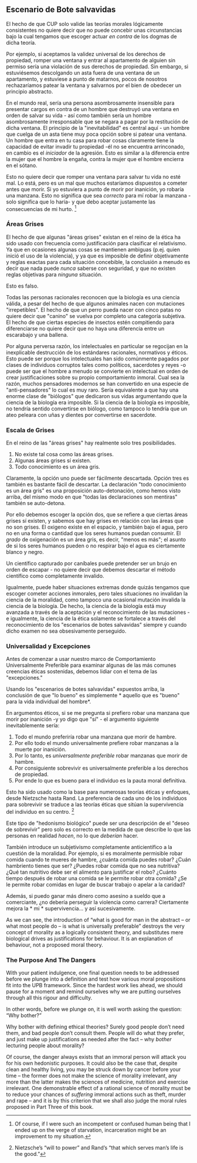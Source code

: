## Escenario de Bote salvavidas

El hecho de que CUP solo valide las teorías morales lógicamente consistentes no quiere decir que no puede concebir unas circunstancias bajo la cual tengamos que escoger actuar *en contra* de los dogmas de dicha teoría.

Por ejemplo, si aceptamos la validez universal de los derechos de propiedad, romper una ventana y entrar al apartamento de alguien sin permiso sería una violación de sus derechos de propiedad. Sin embargo, si estuviésemos descolgando un asta fuera de una ventana de un apartamento, y estuviese a punto de matarnos, pocos de nosotros rechazaríamos patear la ventana y salvarnos por el bien de obedecer un principio abstracto.

En el mundo real, sería una persona asombrosamente insensible para presentar cargos en contra de un hombre que destruyó una ventana en orden de salvar su vida - así como también sería un hombre asombrosamente irresponsable que se negara a pagar por la restitución de dicha ventana. El principio de la "inevitabilidad" es central aquí - un hombre que cuelga de un asta tiene muy poca opción sobre si patear una ventana. Un hombre que entra en tu casa para robar cosas claramente tiene la capacidad de evitar invadir tu propiedad -él no se encuentra arrinconado, en cambio es el *iniciador* de la agresión. Esto es similar a la diferencia entre la mujer que el hombre la engaña, contra la mujer que el hombre encierra en el sótano.

Esto no quiere decir que romper una ventana para salvar tu vida no esté mal. Lo está, pero es un mal que muchos estaríamos dispuestos a cometer antes que morir. Si yo estuviera a punto de morir por inanición, yo robaría una manzana. Esto no significa que sea *correcto* para mí robar la manzana -solo significa que lo haría- y que debo aceptar justamente las consecuencias de mi hurto. [^10]

### Áreas Grises

El hecho de que algunas "áreas grises" existan en el reino de la ética ha sido usado con frecuencia como justificación para clasificar el relativismo. Ya que en ocasiones algunas cosas se mantienen ambiguas (p.ej. quien inició el uso de la violencia), y ya que es imposible de definir objetivamente y reglas exactas para cada situación concebible, la conclusión a menudo es decir que nada puede *nunca* saberse con seguridad, y que no existen reglas objetivas para *ninguna* situación.

Esto es falso.

Todas las personas racionales reconocen que la biología es una ciencia válida, a pesar del hecho de que algunos animales nacen con mutaciones "irrepetibles". El hecho de que un perro pueda nacer con cinco patas no quiere decir que "canino" se vuelva por completo una categoría subjetiva. El hecho de que ciertas especies de insectos estén compitiendo para diferenciarse no quiere decir que no haya una diferencia entre un escarabajo y una ballena.

Por alguna perversa razón, los intelectuales en particular se regocijan en la inexplicable destrucción de los estándares racionales, normativos y éticos. Esto puede ser porque los intelectuales han sido comúnmente pagados por clases de individuos corruptos tales como políticos, sacerdotes y reyes -o puede ser que el hombre a menudo se convierte en intelectual en orden de crear justificaciones sobre su propio comportamiento inmoral. Cual sea la razón, muchos pensadores modernos se han convertido en una especie de "anti-pensadores" lo cual es muy raro. Sería equivalente a que hay una enorme clase de "biólogos" que dedicaron sus vidas argumentando que la ciencia de la biología era imposible. Si la ciencia de la biología es imposible, no tendría sentido convertirse en biólogo, como tampoco lo tendría que un ateo peleara con uñas y dientes por convertirse en sacerdote.

### Escala de Grises

En el reino de las "áreas grises" hay realmente solo tres posibilidades.

1. No existe tal cosa como las áreas grises.
2. Algunas áreas grises sí existen.
3. Todo conocimiento es un área gris.

Claramente, la opción uno puede ser fácilmente descartada. Opción tres es también es bastante fácil de descartar. La declaración "todo conocimiento es un área gris" es una proposición auto-detonación, como hemos visto arriba, del mismo modo en que "todas las declaraciones son mentiras" también se auto-detona.

Por ello debemos escoger la opción dos, que se refiere a que ciertas áreas grises sí existen, y sabemos que hay grises en relación con las áreas que no son grises. El oxigeno existe en el espacio, y también bajo el agua, pero no en una forma o cantidad que los seres humanos puedan consumir. El *grado* de oxigenación es un área gris, es decir, "menos es más"; el asunto de si los seres humanos pueden o no respirar bajo el agua es ciertamente blanco y negro.

Un científico capturado por caníbales puede pretender ser un brujo en orden de escapar - no quiere decir que debemos descartar el método científico como completamente invalido.

Igualmente, puede haber situaciones extremas donde quizás tengamos que escoger cometer acciones inmorales, pero tales situaciones no invalidan la ciencia de la moralidad, como tampoco una ocasional mutación invalida la ciencia de la biología. De hecho, la ciencia de la biología está muy avanzada a través de la aceptación y el reconocimiento de las mutaciones -e igualmente, la ciencia de la ética solamente se fortalece a través del reconocimiento de los "escenarios de botes salvavidas" siempre y cuando dicho examen no sea obsesivamente perseguido.

### Universalidad y Excepciones

Antes de comenzar a usar nuestro marco de Comportamiento Universalmente Preferible para examinar algunas de las más comunes creencias éticas sostenidas, debemos lidiar con el tema de las "excepciones."

Usando los "escenarios de botes salvavidas" expuestos arriba, la conclusión de que "lo bueno" es simplemente * aquello que es "bueno" para la vida individual del hombre*.

En argumentos éticos, si se me pregunta si prefiero robar una manzana que morir por inanición -y yo digo que "sí" - el argumento siguiente inevitablemente sería:

1. Todo el mundo preferiría robar una manzana que morir de hambre.
2. Por ello todo el mundo universalmente prefiere robar manzanas a la muerte por inanición.
3. Por lo tanto, es *universalmente preferible* robar manzanas que morir de hambre.
4. Por consiguiente sobrevivir es universalmente preferible a los derechos de propiedad.
5. Por ende lo que es bueno para el individuo es la pauta moral definitiva.

Esto ha sido usado como la base para numerosas teorías éticas y enfoques, desde Nietzsche hasta Rand. La preferencia de cada uno de los individuos para sobrevivir se traduce a las teorías éticas que sitúan la supervivencia del individuo en su centro. [^11]

Este tipo de "hedonismo biológico" puede ser una descripción de el "deseo de sobrevivir" pero solo es correcto en la medida de que describe lo que las personas en realidad *hacen*, no lo que *deberían* hacer.

También introduce un subjetivismo completamente anticientífico a la cuestión de la moralidad. Por ejemplo, si es moralmente permisible robar comida cuando te mueres de hambre, ¿cuánta comida puedes robar? ¿Cuán hambriento tienes que ser? ¿Puedes robar comida que no sea nutritiva? ¿Qué tan nutritivo debe ser el alimento para justificar el robo? ¿Cuánto tiempo después de robar una comida se le permite robar otra comida? ¿Se le permite robar comidas en lugar de buscar trabajo o apelar a la caridad?

Además, si puedo ganar más dinero como asesino a sueldo que a comerciante, ¿no debería perseguir la violencia como carrera? Ciertamente mejora la * mi * supervivencia... y así sucesivamente.

As we can see, the introduction of “what is good for man in the abstract – or what most people do – is what is universally preferable” destroys the very concept of morality as a logically consistent theory, and substitutes mere biological drives as justifications for behaviour. It is an explanation of behaviour, not a proposed moral theory.

### The Purpose And The Dangers

With your patient indulgence, one final question needs to be addressed before we plunge into a definition and test how various moral propositions fit into the UPB framework. Since the hardest work lies ahead, we should pause for a moment and remind ourselves why we are putting ourselves through all this rigour and difficulty.

In other words, before we plunge on, it is well worth asking the question: “Why bother?”

Why bother with defining ethical theories? Surely good people don’t need them, and bad people don’t consult them. People will do what they prefer, and just make up justifications as needed after the fact – why *bother* lecturing people about morality?

Of course, the danger always exists that an immoral person will attack you for his own hedonistic purposes. It could also be the case that, despite clean and healthy living, you may be struck down by cancer before your time – the former does not make the science of morality irrelevant, any more than the latter makes the sciences of medicine, nutrition and exercise irrelevant. One demonstrable effect of a rational science of morality must be to reduce your chances of *suffering* immoral actions such as theft, murder and rape – and it is by this criterion that we shall also judge the moral rules proposed in Part Three of this book.

[^10]: Of course, if I were such an incompetent or confused human being that I ended up on the verge of starvation, incarceration might be an improvement to my situation.

[^11]: Nietzsche’s “will to power” and Rand’s “that which serves man’s life is the good.”